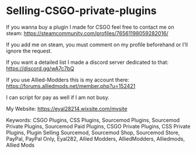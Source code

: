 # Selling-CSGO-private-plugins
If you wanna buy a plugin I made for CSGO feel free to contact me on steam: https://steamcommunity.com/profiles/76561198059282016/

If you add me on steam, you must comment on my profile beforehand or I'll ignore the request.

If you want a detailed list I made a discord server dedicated to that: https://discord.gg/wA7c7bQ

If you use Allied-Modders this is my account there: https://forums.alliedmods.net/member.php?u=152421

I can script for pay as well if I am not busy.

My Website: https://eyal28214.wixsite.com/mysite

Keywords: CSGO Plugins, CSS Plugins, Sourcemod Plugins, Sourcemod Private Plugins, Sourcemod Paid Plugins, CSGO Private Plugins, CSS Private Plugins, Plugin Selling Sourcemod, Sourcemod Shop, Sourcemod Store, PayPal, PayPal Only, Eyal282, Allied Modders, AlliedModders, Alliedmods, Allied Mods
